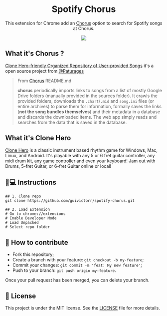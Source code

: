 <h1 align='center'>Spotify Chorus</h1>
<p align='center'>This extension for Chrome add an <a href="https://chorus.fightthe.pw/">Chorus</a> option to search for Spotify songs at Chorus.</p>

<div align="center"><img src="https://github.com/guivictorr/spotify-chorus/assets/55333929/4eb914fd-92c3-43ea-a9fe-190605fa00b8"
/></div>


## What it's Chorus ?
[Clone Hero-friendly Organized Repository of User-provided Songs](https://chorus.fightthe.pw/) it's a open source project from [@Paturages](https://github.com/Paturages)

>From [Chorus](https://chorus.fightthe.pw/) README.md
>
>**chorus** periodically imports links to songs from a list of mostly Google Drive folders (manually provided in the sources folder). It crawls the provided folders, downloads the `.chart`/`.mid` and `song.ini` files (or entire archives) to parse them for information, formally saves the links (**not the song bundles themselves**) and their metadata in a database and discards the downloaded items. The web app simply reads and searches from the data that is saved in the database.

## What it's Clone Hero

[Clone Hero](https://clonehero.net/) is a classic instrument based rhythm game for Windows, Mac, Linux, and Android. It's playable with any 5 or 6 fret guitar controller, any midi drum kit, any game controller and even your keyboard! Jam out with Drums, 5-fret Guitar, or 6-fret Guitar online or local!

## 📱💻 Instructions

```
## 1. Clone repo
git clone https://github.com/guivictorr/spotify-chorus.git

## 2. Load Extension
# Go to chrome://extensions
# Enable Developer Mode
# Load Unpacked
# Select repo folder
```

## 🤔 How to contribute

- Fork this repository;
- Create a branch with your feature: `git checkout -b my-feature`;
- Commit your changes: `git commit -m 'feat: My new feature'`;
- Push to your branch: `git push origin my-feature`.

Once your pull request has been merged, you can delete your branch.

## 📝 License

This project is under the MIT license. See the [LICENSE](https://github.com/guivictorr/spotify-chorus/blob/main/LICENSE) file for more details.
